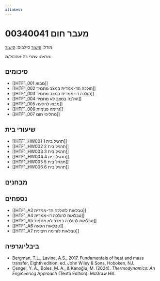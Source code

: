 ```yaml
---
aliases:
---
```

# מעבר חום 00340041

מודל: [קישור](https://moodle24.technion.ac.il/course/view.php?id=141)
סילבוס: [קישור](https://moodle24.technion.ac.il/pluginfile.php/167402/mod_resource/content/1/%D7%A1%D7%99%D7%9C%D7%91%D7%95%D7%A1%20%D7%9E%D7%A2%D7%91%D7%A8%20%D7%97%D7%95%D7%9D%20%D7%97%D7%95%D7%A8%D7%A3%202025.pdf)

מרצה: עמרי רם
מתרגל/ת:

## סיכומים

- [[HTF1_001 מבוא]]
- [[HTF1_002 הולכה חד-ממדית במצב מתמיד]]
- [[HTF1_003 הולכה דו-ממדית במצב מתמיד]]
- [[HTF1_004 הולכה במצב לא מתמיד]]
- [[HTF1_005 מבוא להסעה]]
- [[HTF1_006 זרימה פנימית]]
- [[HTF1_007 מחליפי חום]]

## שיעורי בית
- [[HTF1_HW001 תרגיל בית 1]]
- [[HTF1_HW002 תרגיל בית 2]]
- [[HTF1_HW003 תרגיל בית 3]]
- [[HTF1_HW004 תרגיל בית 4]]
- [[HTF1_HW005 תרגיל בית 5]]
- [[HTF1_HW006 תרגיל בית 6]]
## מבחנים

## נספחים

- [[HTF1_A3 טבלאות להולכה חד-ממדית]]
- [[HTF1_A4 טבלאות להולכה דו-ממדית]]
- [[HTF1_A5 טבלאות להולכה במצב לא מתמיד]]
- [[HTF1_A6 טבלאות הסעה]]
- [[HTF1_A7 טבלאות לזרימה חיצונית]]
## ביבליוגרפיה
- Bergman, T.L., Lavine, A.S., 2017. Fundamentals of heat and mass transfer, Eighth edition. ed. John Wiley & Sons, Hoboken, NJ.
- Çengel, Y. A., Boles, M. A., & Kanoğlu, M. (2024). _Thermodynamics: An Engineering Approach_ (Tenth Edition). McGraw Hill.